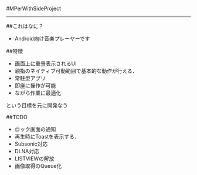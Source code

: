 #MPerWithSideProject
- - -

##これはなに？
- Android向け音楽プレーヤーです

##特徴
- 画面上に重畳表示されるUI
- 親指のネイティブ可動範囲で基本的な動作が行える．
- 常駐型アプリ
- 即座に操作が可能
- ながら作業に最適化

という目標を元に開発なう

##TODO
- ロック画面の通知
- 再生時にToastを表示する．
- Subsonic対応
- DLNA対応
- LISTVIEWの解放
- 画像取得のQueue化
